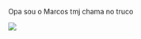 Opa sou o Marcos tmj chama no truco

![](https://media1.tenor.com/m/PU7eSrjf4hYAAAAC/pironte-pistola.gif)
